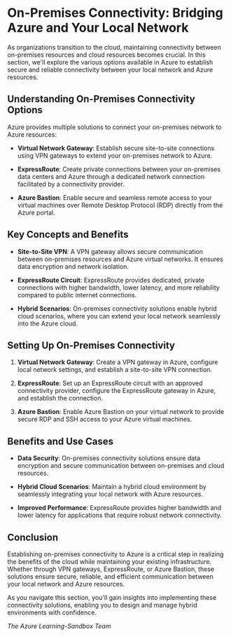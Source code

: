 # On-Premises Connectivity: Bridging Azure and Your Local Network

As organizations transition to the cloud, maintaining connectivity between on-premises resources and cloud resources becomes crucial. In this section, we'll explore the various options available in Azure to establish secure and reliable connectivity between your local network and Azure resources.

## Understanding On-Premises Connectivity Options

Azure provides multiple solutions to connect your on-premises network to Azure resources:

- **Virtual Network Gateway**: Establish secure site-to-site connections using VPN gateways to extend your on-premises network to Azure.

- **ExpressRoute**: Create private connections between your on-premises data centers and Azure through a dedicated network connection facilitated by a connectivity provider.

- **Azure Bastion**: Enable secure and seamless remote access to your virtual machines over Remote Desktop Protocol (RDP) directly from the Azure portal.

## Key Concepts and Benefits

- **Site-to-Site VPN**: A VPN gateway allows secure communication between on-premises resources and Azure virtual networks. It ensures data encryption and network isolation.

- **ExpressRoute Circuit**: ExpressRoute provides dedicated, private connections with higher bandwidth, lower latency, and more reliability compared to public internet connections.

- **Hybrid Scenarios**: On-premises connectivity solutions enable hybrid cloud scenarios, where you can extend your local network seamlessly into the Azure cloud.

## Setting Up On-Premises Connectivity

1. **Virtual Network Gateway**: Create a VPN gateway in Azure, configure local network settings, and establish a site-to-site VPN connection.

2. **ExpressRoute**: Set up an ExpressRoute circuit with an approved connectivity provider, configure the ExpressRoute gateway in Azure, and establish the connection.

3. **Azure Bastion**: Enable Azure Bastion on your virtual network to provide secure RDP and SSH access to your Azure virtual machines.

## Benefits and Use Cases

- **Data Security**: On-premises connectivity solutions ensure data encryption and secure communication between on-premises and cloud resources.

- **Hybrid Cloud Scenarios**: Maintain a hybrid cloud environment by seamlessly integrating your local network with Azure resources.

- **Improved Performance**: ExpressRoute provides higher bandwidth and lower latency for applications that require robust network connectivity.

## Conclusion

Establishing on-premises connectivity to Azure is a critical step in realizing the benefits of the cloud while maintaining your existing infrastructure. Whether through VPN gateways, ExpressRoute, or Azure Bastion, these solutions ensure secure, reliable, and efficient communication between your local network and Azure resources.

As you navigate this section, you'll gain insights into implementing these connectivity solutions, enabling you to design and manage hybrid environments with confidence.



_The Azure Learning-Sandbox Team_
